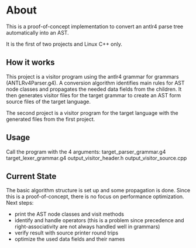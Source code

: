 # About

This is a proof-of-concept implementation to convert an antlr4 parse tree automatically into an AST. 

It is the first of two projects and Linux C++ only.

## How it works  

This project is a visitor program using the antlr4 grammar for grammars (ANTLRv4Parser.g4). A conversion algorithm identifies main rules for AST node classes and propagates the needed data fields from the children. It then generates visitor files for the target grammar to create an AST form source files of the target language.  
  
The second project is a visitor program for the target language with the generated files from the first project.  
  
## Usage
  
Call the program with the 4 arguments:
target_parser_grammar.g4 target_lexer_grammar.g4 output_visitor_header.h output_visitor_source.cpp

## Current State

The basic algorithm structure is set up and some propagation is done. Since this is a proof-of-concept, there is no focus on performance optimization. 
Next steps:
- print the AST node classes and visit methods
- identify and handle operators (this is a problem since precedence and right-associativity are not always handled well in grammars)
- verify result with source printer round trips
- optimize the used data fields and their names

